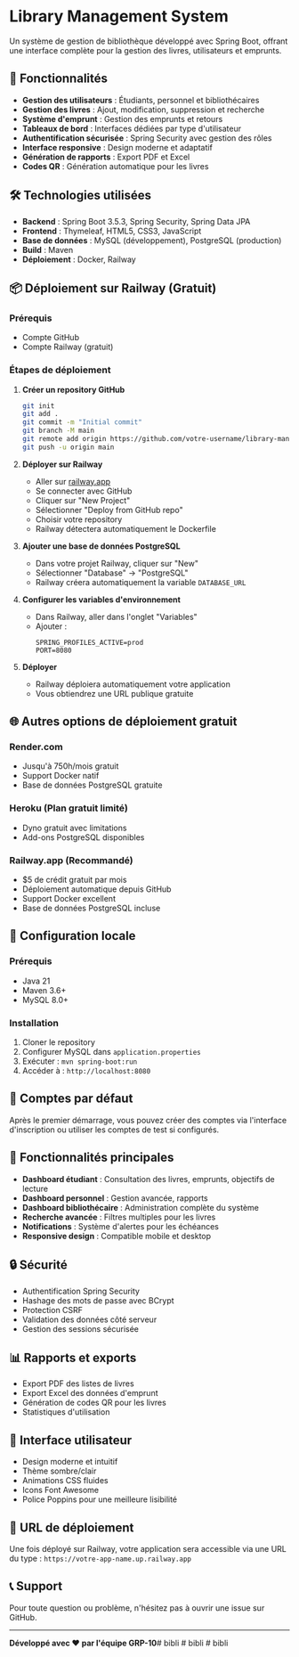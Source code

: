 # Library Management System

Un système de gestion de bibliothèque développé avec Spring Boot, offrant une interface complète pour la gestion des livres, utilisateurs et emprunts.

## 🚀 Fonctionnalités

- **Gestion des utilisateurs** : Étudiants, personnel et bibliothécaires
- **Gestion des livres** : Ajout, modification, suppression et recherche
- **Système d'emprunt** : Gestion des emprunts et retours
- **Tableaux de bord** : Interfaces dédiées par type d'utilisateur
- **Authentification sécurisée** : Spring Security avec gestion des rôles
- **Interface responsive** : Design moderne et adaptatif
- **Génération de rapports** : Export PDF et Excel
- **Codes QR** : Génération automatique pour les livres

## 🛠️ Technologies utilisées

- **Backend** : Spring Boot 3.5.3, Spring Security, Spring Data JPA
- **Frontend** : Thymeleaf, HTML5, CSS3, JavaScript
- **Base de données** : MySQL (développement), PostgreSQL (production)
- **Build** : Maven
- **Déploiement** : Docker, Railway

## 📦 Déploiement sur Railway (Gratuit)

### Prérequis
- Compte GitHub
- Compte Railway (gratuit)

### Étapes de déploiement

1. **Créer un repository GitHub**
   ```bash
   git init
   git add .
   git commit -m "Initial commit"
   git branch -M main
   git remote add origin https://github.com/votre-username/library-management.git
   git push -u origin main
   ```

2. **Déployer sur Railway**
   - Aller sur [railway.app](https://railway.app)
   - Se connecter avec GitHub
   - Cliquer sur "New Project"
   - Sélectionner "Deploy from GitHub repo"
   - Choisir votre repository
   - Railway détectera automatiquement le Dockerfile

3. **Ajouter une base de données PostgreSQL**
   - Dans votre projet Railway, cliquer sur "New"
   - Sélectionner "Database" → "PostgreSQL"
   - Railway créera automatiquement la variable `DATABASE_URL`

4. **Configurer les variables d'environnement**
   - Dans Railway, aller dans l'onglet "Variables"
   - Ajouter :
     ```
     SPRING_PROFILES_ACTIVE=prod
     PORT=8080
     ```

5. **Déployer**
   - Railway déploiera automatiquement votre application
   - Vous obtiendrez une URL publique gratuite

## 🌐 Autres options de déploiement gratuit

### Render.com
- Jusqu'à 750h/mois gratuit
- Support Docker natif
- Base de données PostgreSQL gratuite

### Heroku (Plan gratuit limité)
- Dyno gratuit avec limitations
- Add-ons PostgreSQL disponibles

### Railway.app (Recommandé)
- $5 de crédit gratuit par mois
- Déploiement automatique depuis GitHub
- Support Docker excellent
- Base de données PostgreSQL incluse

## 🔧 Configuration locale

### Prérequis
- Java 21
- Maven 3.6+
- MySQL 8.0+

### Installation
1. Cloner le repository
2. Configurer MySQL dans `application.properties`
3. Exécuter : `mvn spring-boot:run`
4. Accéder à : `http://localhost:8080`

## 👥 Comptes par défaut

Après le premier démarrage, vous pouvez créer des comptes via l'interface d'inscription ou utiliser les comptes de test si configurés.

## 📱 Fonctionnalités principales

- **Dashboard étudiant** : Consultation des livres, emprunts, objectifs de lecture
- **Dashboard personnel** : Gestion avancée, rapports
- **Dashboard bibliothécaire** : Administration complète du système
- **Recherche avancée** : Filtres multiples pour les livres
- **Notifications** : Système d'alertes pour les échéances
- **Responsive design** : Compatible mobile et desktop

## 🔒 Sécurité

- Authentification Spring Security
- Hashage des mots de passe avec BCrypt
- Protection CSRF
- Validation des données côté serveur
- Gestion des sessions sécurisée

## 📊 Rapports et exports

- Export PDF des listes de livres
- Export Excel des données d'emprunt
- Génération de codes QR pour les livres
- Statistiques d'utilisation

## 🎨 Interface utilisateur

- Design moderne et intuitif
- Thème sombre/clair
- Animations CSS fluides
- Icons Font Awesome
- Police Poppins pour une meilleure lisibilité

## 🚀 URL de déploiement

Une fois déployé sur Railway, votre application sera accessible via une URL du type :
`https://votre-app-name.up.railway.app`

## 📞 Support

Pour toute question ou problème, n'hésitez pas à ouvrir une issue sur GitHub.

---

**Développé avec ❤️ par l'équipe GRP-10**#   b i b l i  
 #   b i b l i  
 #   b i b l i  
 